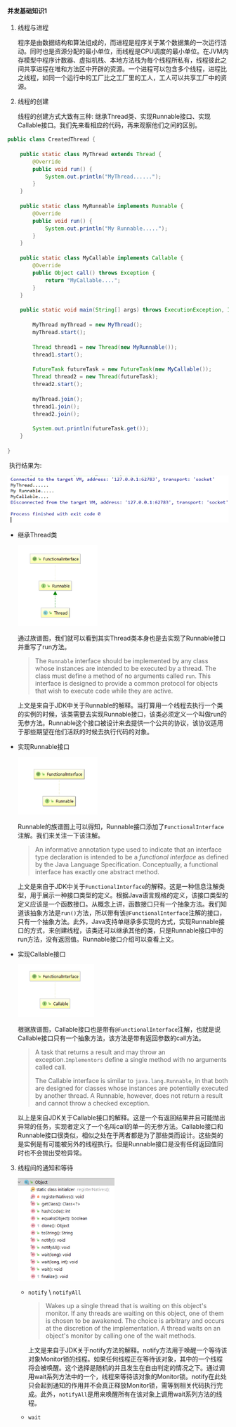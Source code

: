 #### 并发基础知识1

1. 线程与进程

   程序是由数据结构和算法组成的，而进程是程序关于某个数据集的一次运行活动。同时也是资源分配的最小单位，而线程是CPU调度的最小单位。在JVM内存模型中程序计数器、虚拟机栈、本地方法栈为每个线程所私有，线程彼此之间共享进程在堆和方法区中开辟的资源。一个进程可以包含多个线程，进程比之线程，如同一个运行中的工厂比之工厂里的工人，工人可以共享工厂中的资源。

2. 线程的创建

   线程的创建方式大致有三种: 继承Thread类、实现Runnable接口、实现Callable接口。我们先来看相应的代码，再来观察他们之间的区别。

```java
public class CreatedThread {
    
    public static class MyThread extends Thread {
        @Override
        public void run() {
            System.out.println("MyThread......");
        }
    }

    public static class MyRunnable implements Runnable {
        @Override
        public void run() {
            System.out.println("My Runnable.....");
        }
    }

    public static class MyCallable implements Callable {
        @Override
        public Object call() throws Exception {
            return "MyCallable....";
        }
    }
    
    public static void main(String[] args) throws ExecutionException, InterruptedException {

        MyThread myThread = new MyThread();
        myThread.start();

        Thread thread1 = new Thread(new MyRunnable());
        thread1.start();
        
        FutureTask futureTask = new FutureTask(new MyCallable());
        Thread thread2 = new Thread(futureTask);
        thread2.start();

        myThread.join();
        thread1.join();
        thread2.join();
        
        System.out.println(futureTask.get());
    }
    
}
```

​	执行结果为:

<img src="../resource/pictures/concurrent/created_thread_result.png" style="zoom:75%;" />

* 继承Thread类

  <img src="../resource/pictures/concurrent/thread_structure.png" style="zoom:75%;" />

  通过族谱图，我们就可以看到其实Thread类本身也是去实现了Runnable接口并重写了run方法。

  > The <code>Runnable</code> interface should be implemented by any class whose instances are intended to be executed by a thread. The class must define a method of no arguments called <code>run</code>.
  > This interface is designed to provide a common protocol for objects that wish to execute code while they are active.

  上文是来自于JDK中关于Runnable的解释。当打算用一个线程去执行一个类的实例的时候，该类需要去实现Runnable接口，该类必须定义一个叫做run的无参方法。Runnable这个接口被设计来去提供一个公共的协议，该协议适用于那些期望在他们活跃的时候去执行代码的对象。

* 实现Runnable接口

  <img src="../resource/pictures/concurrent/runnable_structure.png" style="zoom:75%;" />

  Runnable的族谱图上可以得知，Runnable接口添加了`FunctionalInterface`注解。我们来关注一下该注解。

  >An informative annotation type used to indicate that an interface type declaration is intended to be a <i>functional interface</i> as defined by the Java Language Specification. Conceptually, a functional interface has exactly one abstract method. 
  
  上文是来自于JDK中关于`FunctionalInterface`的解释。这是一种信息注解类型，用于展示一种接口类型的定义。根据Java语言规格的定义，该接口类型的定义应该是一个函数接口。从概念上讲，函数接口只有一个抽象方法。我们知道该抽象方法是`run()`方法，所以带有该`@FunctionalInterface`注解的接口，只有一个抽象方法。此外，Java支持单继承多实现的方式，实现Runnable接口的方式，来创建线程，该类还可以继承其他的类，只是Runnable接口中的run方法，没有返回值。Runnable接口介绍可以查看上文。
  
* 实现Callable接口

  <img src="../resource/pictures/concurrent/callable_structure.png" style="zoom:75%;" />

  根据族谱图，Callable接口也是带有`@FunctionalInterface`注解，也就是说Callable接口只有一个抽象方法，该方法是带有返回参数的call方法。
  
  > A task that returns a result and may throw an exception.`Implementors` define a single method with no arguments called call.
  >
  > The Callable interface is similar to `java.lang.Runnable`, in that both are designed for classes whose instances are potentially executed by another thread.  A Runnable, however, does not return a result and cannot throw a checked exception.

  以上是来自JDK关于Callable接口的解释。这是一个有返回结果并且可能抛出异常的任务，实现者定义了一个名叫call的单一的无参方法。Callable接口和Runnable接口很类似，相似之处在于两者都是为了那些类而设计。这些类的是实例是有可能被另外的线程执行。但是Runnable接口是没有任何返回值同时也不会抛出受检异常。

3. 线程间的通知和等待

     <img src="../resource/pictures/concurrent/object_method.png" style="zoom:75%;" />

     * `notify` \ `notifyAll`

       > Wakes up a single thread that is waiting on this object's
       > monitor. If any threads are waiting on this object, one of them
       > is chosen to be awakened. The choice is arbitrary and occurs at
       > the discretion of the implementation. A thread waits on an object's
       > monitor by calling one of the wait methods.

       上文是来自于JDK关于notify方法的解释。notify方法用于唤醒一个等待该对象Monitor锁的线程。如果任何线程正在等待该对象，其中的一个线程将会被唤醒。这个选择是随机的并且发生在自由判定的情况之下。通过调用wait系列方法中的一个，线程来等待该对象的Monitor锁。notify在此处只会起到通知的作用并不会真正释放Monitor锁，需等到相关代码执行完成。此外，`notifyAll`是用来唤醒所有在该对象上调用wait系列方法的线程。

     * `wait`

       
       
       
       
       
